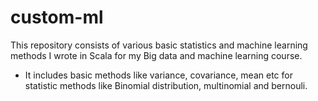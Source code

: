 # custom-ml
This repository consists of various basic statistics and machine learning methods I wrote in Scala for my Big data and machine learning course. 
* It includes basic methods like variance, covariance, mean etc for statistic methods like Binomial distribution, multinomial and bernouli.
